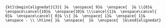 `{kt}\begin{alignedat}{3}{ }&  \enspace{ 9}&  \enspace{  }& \\{0}&  \enspace\cancel{10}&  \enspace{10}& \\\cancel{1}&  \enspace\cancel{ 0}&  \enspace\cancel{ 0}& \\{ }&  \enspace{ 1}&  \enspace{ 1}& \enspace - \\ \hline{ }&  \enspace{  }&  \enspace{  }&\end{alignedat}`